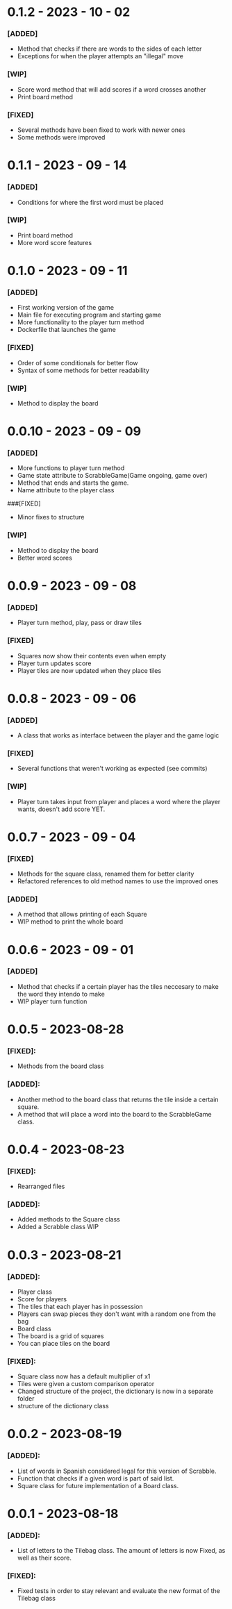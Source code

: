 # 0.1.2 - 2023 - 10 - 02
### [ADDED]

- Method that checks if there are words to the sides of 
each letter
- Exceptions for when the player attempts an "illegal" move

### [WIP]

- Score word method that will add scores if a word crosses another
- Print board method

### [FIXED]

- Several methods have been fixed to work with newer ones
- Some methods were improved

# 0.1.1 - 2023 - 09 - 14

### [ADDED]

- Conditions for where the first word must be placed

### [WIP]
- Print board method
- More word score features

# 0.1.0 - 2023 - 09 - 11

### [ADDED]

- First working version of the game
- Main file for executing program and starting game
- More functionality to the player turn method
- Dockerfile that launches the game

### [FIXED]

- Order of some conditionals for better flow
- Syntax of some methods for better readability
### [WIP]

- Method to display the board

# 0.0.10 - 2023 - 09 - 09

### [ADDED]

- More functions to player turn method
- Game state attribute to ScrabbleGame(Game ongoing, game over)
- Method that ends and starts the game.
- Name attribute to the player class

###[FIXED]

- Minor fixes to structure

### [WIP]

- Method to display the board
- Better word scores

# 0.0.9 - 2023 - 09 - 08

### [ADDED]

- Player turn method, play, pass or draw tiles

### [FIXED]

- Squares now show their contents even when empty
- Player turn updates score
- Player tiles are now updated when they place tiles

# 0.0.8 - 2023 - 09 - 06

### [ADDED]

- A class that works as interface between the player and the game logic

### [FIXED]

- Several functions that weren't working as expected (see commits)

### [WIP]

- Player turn takes input from player and places a word where the player
wants, doesn't add score YET.

# 0.0.7 - 2023 - 09 - 04

### [FIXED]

- Methods for the square class, renamed them for better clarity
- Refactored references to old method names to use the improved ones

### [ADDED]

- A method that allows printing of each Square
- WIP method to print the whole board

# 0.0.6 - 2023 - 09 - 01

### [ADDED]

- Method that checks if a certain player has the tiles neccesary to make the word they intendo to make
- WIP player turn function

# 0.0.5 - 2023-08-28

### [FIXED]:

- Methods from the board class

### [ADDED]:

- Another method to the board class that returns the tile inside a certain square.
- A method that will place a word into the board to the ScrabbleGame class.

# 0.0.4 - 2023-08-23

### [FIXED]:

- Rearranged files

### [ADDED]:

- Added methods to the Square class
- Added a Scrabble class WIP

# 0.0.3 - 2023-08-21

### [ADDED]:

- Player class
- Score for players
- The tiles that each player has in possession
- Players can swap pieces they don't want with a random one from the bag
- Board class 
- The board is a grid of squares
- You can place tiles on the board

### [FIXED]:

- Square class now has a default multiplier of x1
- Tiles were given a custom comparison operator
- Changed structure of the project, the dictionary is now in a separate folder
- structure of the dictionary class

# 0.0.2 - 2023-08-19

### [ADDED]:

- List of words in Spanish considered legal for this version of Scrabble. 
- Function that checks if a given word is part of said list.
- Square class for future implementation of a Board class.

# 0.0.1 - 2023-08-18

### [ADDED]:

- List of letters to the Tilebag class. The amount of letters is now Fixed, as well as their score.

### [FIXED]:

- Fixed tests in order to stay relevant and evaluate the new format of the Tilebag class
